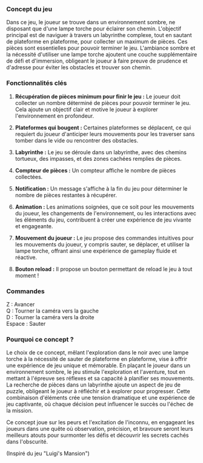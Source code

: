 ### Concept du jeu

Dans ce jeu, le joueur se trouve dans un environnement sombre, ne disposant que d'une lampe torche pour éclairer son chemin. L'objectif principal est de naviguer à travers un labyrinthe complexe, tout en sautant de plateforme en plateforme, pour collecter un maximum de pièces. Ces pièces sont essentielles pour pouvoir terminer le jeu. L'ambiance sombre et la nécessité d'utiliser une lampe torche ajoutent une couche supplémentaire de défi et d'immersion, obligeant le joueur à faire preuve de prudence et d'adresse pour éviter les obstacles et trouver son chemin.

### Fonctionnalités clés

1. **Récupération de pièces minimum pour finir le jeu :** Le joueur doit collecter un nombre déterminé de pièces pour pouvoir terminer le jeu. Cela ajoute un objectif clair et motive le joueur à explorer l'environnement en profondeur.

2. **Plateformes qui bougent :** Certaines plateformes se déplacent, ce qui requiert du joueur d'anticiper leurs mouvements pour les traverser sans tomber dans le vide ou rencontrer des obstacles.

3. **Labyrinthe :** Le jeu se déroule dans un labyrinthe, avec des chemins tortueux, des impasses, et des zones cachées remplies de pièces.

4. **Compteur de pièces :** Un compteur affiche le nombre de pièces collectées.
   
5. **Notification :** Un message s'affiche à la fin du jeu pour déterminer le nombre de pièces restantes à récupérer.

6. **Animation :** Les animations soignées, que ce soit pour les mouvements du joueur, les changements de l'environnement, ou les interactions avec les éléments du jeu, contribuent à créer une expérience de jeu vivante et engageante.

7. **Mouvement du joueur :** Le jeu propose des commandes intuitives pour les mouvements du joueur, y compris sauter, se déplacer, et utiliser la lampe torche, offrant ainsi une expérience de gameplay fluide et réactive.

8. **Bouton reload :** Il propose un bouton permettant de reload le jeu à tout moment !

### Commandes

Z : Avancer <br>
Q : Tourner la caméra vers la gauche<br>
D : Tourner la caméra vers la droite <br>
Espace : Sauter

### Pourquoi ce concept ?

Le choix de ce concept, mêlant l'exploration dans le noir avec une lampe torche à la nécessité de sauter de plateforme en plateforme, vise à offrir une expérience de jeu unique et mémorable. En plaçant le joueur dans un environnement sombre, le jeu stimule l'exploration et l'aventure, tout en mettant à l'épreuve ses réflexes et sa capacité à planifier ses mouvements. La recherche de pièces dans un labyrinthe ajoute un aspect de jeu de puzzle, obligeant le joueur à réfléchir et à explorer pour progresser. Cette combinaison d'éléments crée une tension dramatique et une expérience de jeu captivante, où chaque décision peut influencer le succès ou l'échec de la mission.

Ce concept joue sur les peurs et l'excitation de l'inconnu, en engageant les joueurs dans une quête où observation, précision, et bravoure seront leurs meilleurs atouts pour surmonter les défis et découvrir les secrets cachés dans l'obscurité.

(Inspiré du jeu "Luigi's Mansion")
